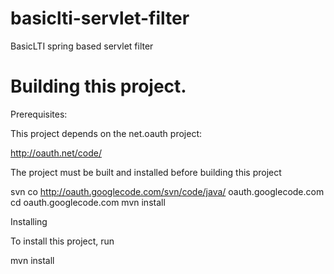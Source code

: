 basiclti-servlet-filter
=======================

BasicLTI spring based servlet filter

Building this project.
=======================

Prerequisites:

This project depends on the net.oauth project:

http://oauth.net/code/

The project must be built and installed before building this project

svn co http://oauth.googlecode.com/svn/code/java/ oauth.googlecode.com
cd oauth.googlecode.com
mvn install

Installing

To install this project, run

mvn install